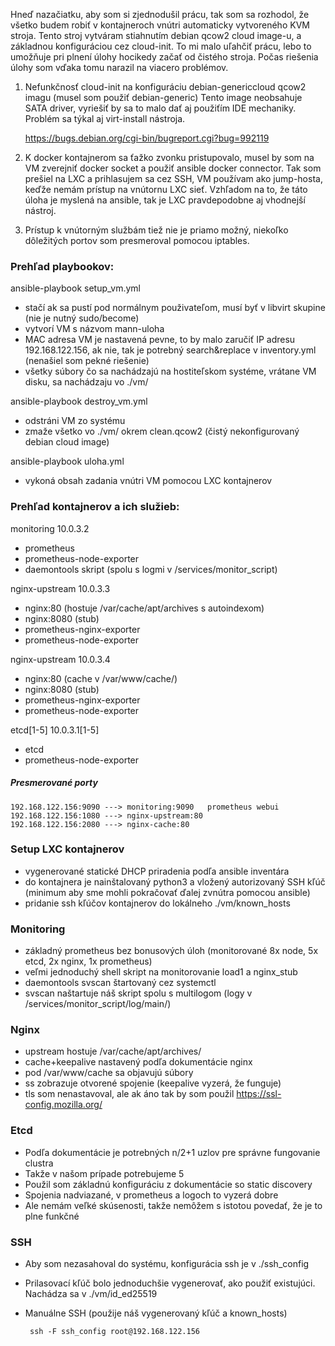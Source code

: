 Hneď nazačiatku, aby som si zjednodušil prácu, tak som sa rozhodol, že všetko budem robiť v kontajneroch vnútri automaticky vytvoreného KVM stroja.
Tento stroj vytváram stiahnutím debian qcow2 cloud image-u, a základnou konfiguráciou cez cloud-init.
To mi malo uľahčiť prácu, lebo to umožňuje pri plnení úlohy hocikedy začať od čistého stroja. Počas riešenia úlohy som vďaka tomu narazil na viacero problémov.

1.  Nefunkčnosť cloud-init na konfiguráciu debian-genericcloud qcow2 imagu (musel som použiť debian-generic)
    Tento image neobsahuje SATA driver, vyriešiť by sa to malo dať aj použiťím IDE mechaniky.
    Problém sa týkal aj virt-install nástroja.

    https://bugs.debian.org/cgi-bin/bugreport.cgi?bug=992119

2.  K docker kontajnerom sa ťažko zvonku pristupovalo, musel by som na VM zverejniť docker socket a použiť ansible docker connector.
    Tak som prešiel na LXC a prihlasujem sa cez SSH, VM používam ako jump-hosta, keďže nemám prístup na vnútornu LXC sieť.
    Vzhľadom na to, že táto úloha je myslená na ansible, tak je LXC pravdepodobne aj vhodnejší nástroj.

3.  Prístup k vnútorným službám tiež nie je priamo možný, niekoľko dôležitých portov som presmeroval pomocou iptables.

### Prehľad playbookov:

ansible-playbook setup_vm.yml
 - stačí ak sa pustí pod normálnym použivateľom, musí byť v libvirt skupine (nie je nutný sudo/become)
 - vytvorí VM s názvom mann-uloha
 - MAC adresa VM je nastavená pevne, to by malo zaručiť IP adresu 192.168.122.156, ak nie, tak je potrebný search&replace v inventory.yml (nenašiel som pekné riešenie)
 - všetky súbory čo sa nachádzajú na hostiteľskom systéme, vrátane VM disku, sa nachádzaju vo ./vm/

ansible-playbook destroy_vm.yml
 - odstráni VM zo systému
 - zmaže všetko vo ./vm/ okrem clean.qcow2 (čistý nekonfigurovaný debian cloud image)

ansible-playbook uloha.yml
 - vykoná obsah zadania vnútri VM pomocou LXC kontajnerov


### Prehľad kontajnerov a ich služieb:
monitoring 10.0.3.2
 - prometheus
 - prometheus-node-exporter
 - daemontools skript (spolu s logmi v /services/monitor_script)

nginx-upstream 10.0.3.3
 - nginx:80 (hostuje /var/cache/apt/archives s autoindexom)
 - nginx:8080 (stub)
 - prometheus-nginx-exporter
 - prometheus-node-exporter

nginx-upstream 10.0.3.4
 - nginx:80 (cache v /var/www/cache/)
 - nginx:8080 (stub)
 - prometheus-nginx-exporter
 - prometheus-node-exporter

etcd[1-5] 10.0.3.1[1-5]
 - etcd
 - prometheus-node-exporter 

 ##### Presmerované porty
    192.168.122.156:9090 ---> monitoring:9090   prometheus webui
    192.168.122.156:1080 ---> nginx-upstream:80
    192.168.122.156:2080 ---> nginx-cache:80

### Setup LXC kontajnerov
 - vygenerované statické DHCP priradenia podľa ansible inventára
 - do kontajnera je nainštalovaný python3 a vložený autorizovaný SSH kľúč (minimum aby sme mohli pokračovať ďalej zvnútra pomocou ansible)
 - pridanie ssh kľúčov kontajnerov do lokálneho ./vm/known_hosts

### Monitoring
 - základný prometheus bez bonusových úloh (monitorované 8x node, 5x etcd, 2x nginx, 1x prometheus)
 - veľmi jednoduchý shell skript na monitorovanie load1 a nginx_stub
 - daemontools svscan štartovaný cez systemctl
 - svscan naštartuje náš skript spolu s multilogom (logy v /services/monitor_script/log/main/)

### Nginx
 - upstream hostuje /var/cache/apt/archives/
 - cache+keepalive nastavený podľa dokumentácie nginx
 - pod /var/www/cache sa objavujú súbory
 - ss zobrazuje otvorené spojenie (keepalive vyzerá, že funguje)
 - tls som nenastavoval, ale ak áno tak by som použil https://ssl-config.mozilla.org/

 ### Etcd
 - Podľa dokumentácie je potrebných n/2+1 uzlov pre správne fungovanie clustra
 - Takže v našom prípade potrebujeme 5
 - Použil som základnú konfiguráciu z dokumentácie so static discovery
 - Spojenia nadviazané, v prometheus a logoch to vyzerá dobre
 - Ale nemám veľké skúsenosti, takže nemôžem s istotou povedať, že je to plne funkčné

### SSH
 - Aby som nezasahoval do systému, konfigurácia ssh je v ./ssh_config
 - Prilasovací kľúč bolo jednoduchšie vygenerovať, ako použiť existujúci. Nachádza sa v ./vm/id_ed25519
 - Manuálne SSH (použije náš vygenerovaný kľúč a known_hosts)

        ssh -F ssh_config root@192.168.122.156